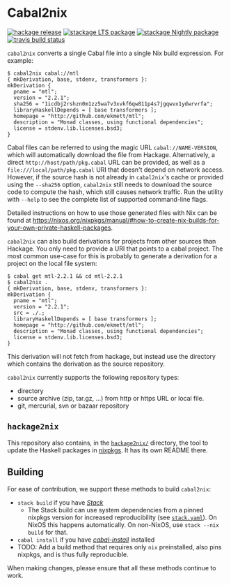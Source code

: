 Cabal2nix
=========

[![hackage release](https://img.shields.io/hackage/v/cabal2nix.svg?label=hackage)](http://hackage.haskell.org/package/cabal2nix)
[![stackage LTS package](http://stackage.org/package/cabal2nix/badge/lts)](http://stackage.org/lts/package/cabal2nix)
[![stackage Nightly package](http://stackage.org/package/cabal2nix/badge/nightly)](http://stackage.org/nightly/package/cabal2nix)
[![travis build status](https://img.shields.io/travis/NixOS/cabal2nix/master.svg?label=travis+build)](https://travis-ci.org/NixOS/cabal2nix)

`cabal2nix` converts a single Cabal file into a single Nix build expression.
For example:

    $ cabal2nix cabal://mtl
    { mkDerivation, base, stdenv, transformers }:
    mkDerivation {
      pname = "mtl";
      version = "2.2.1";
      sha256 = "1icdbj2rshzn0m1zz5wa7v3xvkf6qw811p4s7jgqwvx1ydwrvrfa";
      libraryHaskellDepends = [ base transformers ];
      homepage = "http://github.com/ekmett/mtl";
      description = "Monad classes, using functional dependencies";
      license = stdenv.lib.licenses.bsd3;
    }

Cabal files can be referred to using the magic URL `cabal://NAME-VERSION`,
which will automatically download the file from Hackage. Alternatively, a
direct `http://host/path/pkg.cabal` URL can be provided, as well as a
`file:///local/path/pkg.cabal` URI that doesn't depend on network access.
However, if the source hash is not already in `cabal2nix`'s cache or provided
using the `--sha256` option, `cabal2nix` still needs to download the source
code to compute the hash, which still causes network traffic. Run the utility
with `--help` to see the complete list of supported command-line flags.

Detailed instructions on how to use those generated files with Nix can be found at
https://nixos.org/nixpkgs/manual/#how-to-create-nix-builds-for-your-own-private-haskell-packages.

`cabal2nix` can also build derivations for projects from other sources than
Hackage. You only need to provide a URI that points to a cabal project. The
most common use-case for this is probably to generate a derivation for a
project on the local file system:

    $ cabal get mtl-2.2.1 && cd mtl-2.2.1
    $ cabal2nix .
    { mkDerivation, base, stdenv, transformers }:
    mkDerivation {
      pname = "mtl";
      version = "2.2.1";
      src = ./.;
      libraryHaskellDepends = [ base transformers ];
      homepage = "http://github.com/ekmett/mtl";
      description = "Monad classes, using functional dependencies";
      license = stdenv.lib.licenses.bsd3;
    }

This derivation will not fetch from hackage, but instead use the directory which
contains the derivation as the source repository.

`cabal2nix` currently supports the following repository types:

* directory
* source archive (zip, tar.gz, ...) from http or https URL or local file.
* git, mercurial, svn or bazaar repository

## `hackage2nix`

This repository also contains, in the [`hackage2nix/`](./hackage2nix) directory,
the tool to update the Haskell packages in
[nixpkgs](https://github.com/NixOS/nixpkgs). It has its own README there.

## Building

For ease of contribution, we support these methods to build `cabal2nix`:

* `stack build` if you have [_Stack_](http://haskellstack.org/)
  * The Stack build can use system dependencies from a pinned nixpkgs
    version for increased reproducibility (see [`stack.yaml`](./stack.yaml)).
    On NixOS this happens automatically.
    On non-NixOS, use `stack --nix build` for that.
* `cabal install` if you have [_cabal-install_](https://www.haskell.org/cabal/)
  installed
* TODO: Add a build method that requires only `nix` preinstalled,
  also pins nixpkgs, and is thus fully reproducible.

When making changes, please ensure that all these methods continue to work.
